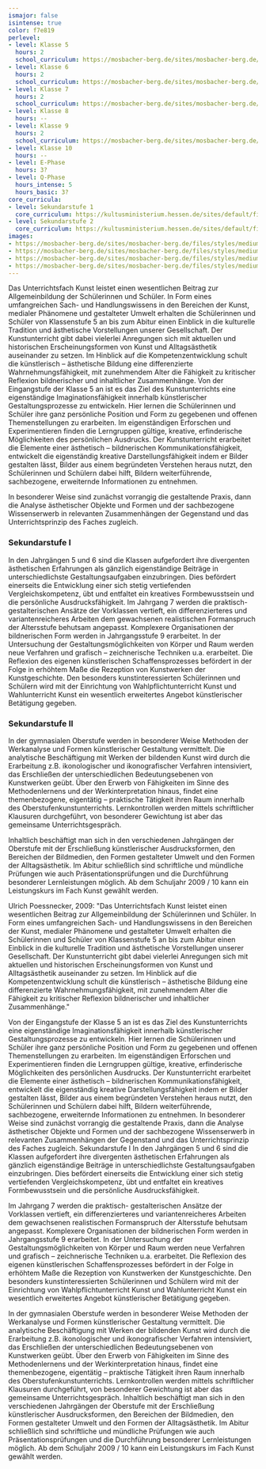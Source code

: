 ```yaml
---
ismajor: false
isintense: true
color: f7e819
perlevel:
- level: Klasse 5
  hours: 2
  school_curriculum: https://mosbacher-berg.de/sites/mosbacher-berg.de/files/binaries/FC%20Kunst%205.pdf
- level: Klasse 6
  hours: 2
  school_curriculum: https://mosbacher-berg.de/sites/mosbacher-berg.de/files/binaries/Fachcurriculum%20Kunst%206.pdf
- level: Klasse 7
  hours: 2
  school_curriculum: https://mosbacher-berg.de/sites/mosbacher-berg.de/files/binaries/FC%207%20Kunst.pdf
- level: Klasse 8
  hours: --
- level: Klasse 9
  hours: 2
  school_curriculum: https://mosbacher-berg.de/sites/mosbacher-berg.de/files/binaries/FC%20Kunst%209_0.pdf
- level: Klasse 10
  hours: --
- level: E-Phase
  hours: 3?
- level: Q-Phase
  hours_intense: 5
  hours_basic: 3?
core_curricula:
- level: Sekundarstufe 1
  core_curriculum: https://kultusministerium.hessen.de/sites/default/files/media/kerncurriculum_kunst_gymnasium.pdf
- level: Sekundarstufe 2
  core_curriculum: https://kultusministerium.hessen.de/sites/default/files/media/kcgo-ku.pdf
images:
- https://mosbacher-berg.de/sites/mosbacher-berg.de/files/styles/medium/public/2104_wk_kunst2.jpg
- https://mosbacher-berg.de/sites/mosbacher-berg.de/files/styles/medium/public/Beispielbilder_Kunst_2.jpg
- https://mosbacher-berg.de/sites/mosbacher-berg.de/files/styles/medium/public/Kunst_Produkt.JPG
- https://mosbacher-berg.de/sites/mosbacher-berg.de/files/styles/medium/public/Beispielbilder_Kunst.jpg
---
```


Das Unterrichtsfach Kunst leistet einen wesentlichen Beitrag zur Allgemeinbildung der Schülerinnen und Schüler. In Form eines umfangreichen Sach- und Handlungswissens in den Bereichen der Kunst, medialer Phänomene und gestalteter Umwelt erhalten die Schülerinnen und Schüler von Klassenstufe 5 an bis zum Abitur einen Einblick in die kulturelle Tradition und ästhetische Vorstellungen unserer Gesellschaft. Der Kunstunterricht gibt dabei vielerlei Anregungen sich mit aktuellen und historischen Erscheinungsformen von Kunst und Alltagsästhetik auseinander zu setzen. Im Hinblick auf die Kompetenzentwicklung schult die künstlerisch – ästhetische Bildung eine differenzierte Wahrnehmungsfähigkeit, mit zunehmendem Alter die Fähigkeit zu kritischer Reflexion bildnerischer und inhaltlicher Zusammenhänge. Von der Eingangstufe der Klasse 5 an ist es das Ziel des Kunstunterrichts eine eigenständige Imaginationsfähigkeit innerhalb künstlerischer Gestaltungsprozesse zu entwickeln. Hier lernen die Schülerinnen und Schüler ihre ganz persönliche Position und Form zu gegebenen und offenen Themenstellungen zu erarbeiten. Im eigenständigen Erforschen und Experimentieren finden die Lerngruppen gültige, kreative, erfinderische Möglichkeiten des persönlichen Ausdrucks.
Der Kunstunterricht erarbeitet die Elemente einer ästhetisch – bildnerischen Kommunikationsfähigkeit, entwickelt die eigenständig kreative Darstellungsfähigkeit indem er Bilder gestalten lässt, Bilder aus einem begründeten Verstehen heraus nutzt, den Schülerinnen und Schülern dabei hilft, Bildern weiterführende, sachbezogene, erweiternde Informationen zu entnehmen.

In besonderer Weise sind zunächst vorrangig die gestaltende Praxis, dann die Analyse ästhetischer Objekte und Formen und der sachbezogene Wissenserwerb in relevanten Zusammenhängen der Gegenstand und das Unterrichtsprinzip des Faches zugleich.

### Sekundarstufe I

In den Jahrgängen 5 und 6 sind die Klassen aufgefordert ihre divergenten ästhetischen Erfahrungen als gänzlich eigenständige Beiträge in unterschiedlichste Gestaltungsaufgaben einzubringen. Dies befördert einerseits die Entwicklung einer sich stetig vertiefenden Vergleichskompetenz, übt und entfaltet ein kreatives Formbewusstsein und die persönliche Ausdrucksfähigkeit. Im Jahrgang 7 werden die praktisch- gestalterischen Ansätze der Vorklassen vertieft, ein differenzierteres und variantenreicheres Arbeiten dem gewachsenen realistischen Formanspruch der Altersstufe behutsam angepasst. Komplexere Organisationen der bildnerischen Form werden in Jahrgangsstufe 9 erarbeitet. In der Untersuchung der Gestaltungsmöglichkeiten von Körper und Raum werden neue Verfahren und grafisch – zeichnerische Techniken u.a. erarbeitet. Die Reflexion des eigenen künstlerischen Schaffensprozesses befördert in der Folge in erhöhtem Maße die Rezeption von Kunstwerken der Kunstgeschichte. Den besonders kunstinteressierten Schülerinnen und Schülern wird mit der Einrichtung von Wahlpflichtunterricht Kunst und Wahlunterricht Kunst ein wesentlich erweitertes Angebot künstlerischer Betätigung gegeben.

### Sekundarstufe II

In der gymnasialen Oberstufe werden in besonderer Weise Methoden der Werkanalyse und Formen künstlerischer Gestaltung vermittelt. Die analytische Beschäftigung mit Werken der bildenden Kunst wird durch die Erarbeitung z.B. ikonologischer und ikonografischer Verfahren intensiviert, das Erschließen der unterschiedlichen Bedeutungsebenen von Kunstwerken geübt. Über den Erwerb von Fähigkeiten im Sinne des Methodenlernens und der Werkinterpretation hinaus, findet eine themenbezogene, eigentätig – praktische Tätigkeit ihren Raum innerhalb des Oberstufenkunstunterrichts. Lernkontrollen werden mittels schriftlicher Klausuren durchgeführt, von besonderer Gewichtung ist aber das gemeinsame Unterrichtsgespräch.

Inhaltlich beschäftigt man sich in den verschiedenen Jahrgängen der Oberstufe mit der Erschließung künstlerischer Ausdrucksformen, den Bereichen der Bildmedien, den Formen gestalteter Umwelt und den Formen der Alltagsästhetik. Im Abitur schließlich sind schriftliche und mündliche Prüfungen wie auch Präsentationsprüfungen und die Durchführung besonderer Lernleistungen möglich. Ab dem Schuljahr 2009 / 10 kann ein Leistungskurs im Fach Kunst gewählt werden.

Ulrich Poessnecker, 2009: "Das Unterrichtsfach Kunst leistet einen wesentlichen Beitrag zur Allgemeinbildung der Schülerinnen und Schüler. In Form eines umfangreichen Sach- und Handlungswissens in den Bereichen der Kunst, medialer Phänomene und gestalteter Umwelt erhalten die Schülerinnen und Schüler von Klassenstufe 5 an bis zum Abitur einen Einblick in die kulturelle Tradition und ästhetische Vorstellungen unserer Gesellschaft. Der Kunstunterricht gibt dabei vielerlei Anregungen sich mit aktuellen und historischen Erscheinungsformen von Kunst und Alltagsästhetik auseinander zu setzen. Im Hinblick auf die Kompetenzentwicklung schult die künstlerisch – ästhetische Bildung eine differenzierte Wahrnehmungsfähigkeit, mit zunehmendem Alter die Fähigkeit zu kritischer Reflexion bildnerischer und inhaltlicher Zusammenhänge."

Von der Eingangstufe der Klasse 5 an ist es das Ziel des Kunstunterrichts eine eigenständige Imaginationsfähigkeit innerhalb künstlerischer Gestaltungsprozesse zu entwickeln. Hier lernen die Schülerinnen und Schüler ihre ganz persönliche Position und Form zu gegebenen und offenen Themenstellungen zu erarbeiten. Im eigenständigen Erforschen und Experimentieren finden die Lerngruppen gültige, kreative, erfinderische Möglichkeiten des persönlichen Ausdrucks. Der Kunstunterricht erarbeitet die Elemente einer ästhetisch – bildnerischen Kommunikationsfähigkeit, entwickelt die eigenständig kreative Darstellungsfähigkeit indem er Bilder gestalten lässt, Bilder aus einem begründeten Verstehen heraus nutzt, den Schülerinnen und Schülern dabei hilft, Bildern weiterführende, sachbezogene, erweiternde Informationen zu entnehmen. In besonderer Weise sind zunächst vorrangig die gestaltende Praxis, dann die Analyse ästhetischer Objekte und Formen und der sachbezogene Wissenserwerb in relevanten Zusammenhängen der Gegenstand und das Unterrichtsprinzip des Faches zugleich. Sekundarstufe I In den Jahrgängen 5 und 6 sind die Klassen aufgefordert ihre divergenten ästhetischen Erfahrungen als gänzlich eigenständige Beiträge in unterschiedlichste Gestaltungsaufgaben einzubringen. Dies befördert einerseits die Entwicklung einer sich stetig vertiefenden Vergleichskompetenz, übt und entfaltet ein kreatives Formbewusstsein und die persönliche Ausdrucksfähigkeit.

Im Jahrgang 7 werden die praktisch- gestalterischen Ansätze der Vorklassen vertieft, ein differenzierteres und variantenreicheres Arbeiten dem gewachsenen realistischen Formanspruch der Altersstufe behutsam angepasst. Komplexere Organisationen der bildnerischen Form werden in Jahrgangsstufe 9 erarbeitet. In der Untersuchung der Gestaltungsmöglichkeiten von Körper und Raum werden neue Verfahren und grafisch – zeichnerische Techniken u.a. erarbeitet. Die Reflexion des eigenen künstlerischen Schaffensprozesses befördert in der Folge in erhöhtem Maße die Rezeption von Kunstwerken der Kunstgeschichte. Den besonders kunstinteressierten Schülerinnen und Schülern wird mit der Einrichtung von Wahlpflichtunterricht Kunst und Wahlunterricht Kunst ein wesentlich erweitertes Angebot künstlerischer Betätigung gegeben.

In der gymnasialen Oberstufe werden in besonderer Weise Methoden der Werkanalyse und Formen künstlerischer Gestaltung vermittelt. Die analytische Beschäftigung mit Werken der bildenden Kunst wird durch die Erarbeitung z.B. ikonologischer und ikonografischer Verfahren intensiviert, das Erschließen der unterschiedlichen Bedeutungsebenen von Kunstwerken geübt. Über den Erwerb von Fähigkeiten im Sinne des Methodenlernens und der Werkinterpretation hinaus, findet eine themenbezogene, eigentätig – praktische Tätigkeit ihren Raum innerhalb des Oberstufenkunstunterrichts. Lernkontrollen werden mittels schriftlicher Klausuren durchgeführt, von besonderer Gewichtung ist aber das gemeinsame Unterrichtsgespräch. Inhaltlich beschäftigt man sich in den verschiedenen Jahrgängen der Oberstufe mit der Erschließung künstlerischer Ausdrucksformen, den Bereichen der Bildmedien, den Formen gestalteter Umwelt und den Formen der Alltagsästhetik. Im Abitur schließlich sind schriftliche und mündliche Prüfungen wie auch Präsentationsprüfungen und die Durchführung besonderer Lernleistungen möglich. Ab dem Schuljahr 2009 / 10 kann ein Leistungskurs im Fach Kunst gewählt werden.
